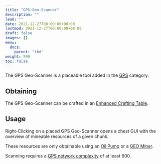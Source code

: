 ```yaml
---
title: "GPS-Geo-Scanner"
description: ""
lead: ""
date: 2021-12-27T00:00:00+08:00
lastmod: 2021-12-27T00:00:00+08:00
draft: false
images: []
menu: 
  docs:
    parent: "tbd"
weight: 999
toc: false
---
```


The GPS Geo-Scanner is a placeable tool added in the [GPS](https://github.com/Slimefun/Slimefun4/wiki/GPS) category.

## Obtaining

The GPS Geo-Scanner can be crafted in an [Enhanced Crafting Table](https://github.com/Slimefun/Slimefun4/wiki/Enhanced-Crafting-Table).

## Usage

Right-Clicking on a placed GPS Geo-Scanner opens a chest GUI with the overview of mineable resources of a given chunk.

These resources are only obtainable using an [Oil Pump](https://github.com/Slimefun/Slimefun4/wiki/Oil-Pump) or a [GEO Miner](https://github.com/Slimefun/Slimefun4/wiki/GEO-Miner).

Scanning requires a [GPS network complexity](https://github.com/Slimefun/Slimefun4/wiki/GPS-Transmitter) of at least 600.
